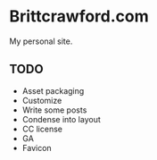 # Brittcrawford.com

My personal site.

## TODO

* Asset packaging
* Customize
* Write some posts
* Condense into layout
* CC license
* GA
* Favicon
